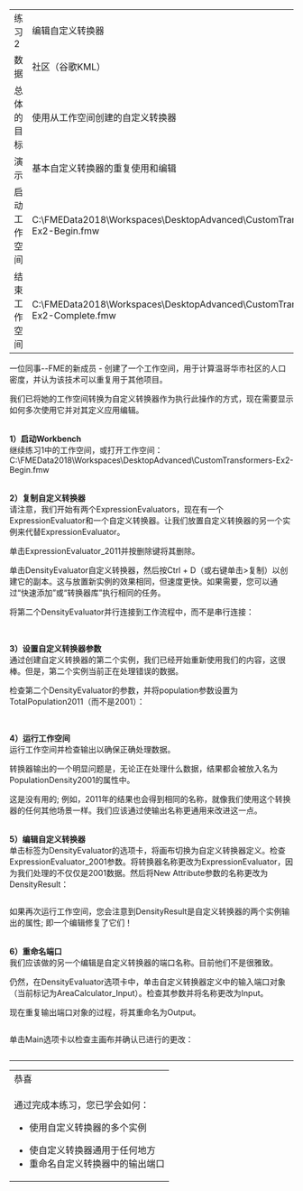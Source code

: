   <div id="readme" class="readme blob instapaper_body">
    <article class="markdown-body entry-content" itemprop="text">
<table>
<tbody><tr>
<td>
<i></i><font style="vertical-align: inherit;"><font style="vertical-align: inherit;">
练习2
</font></font></td>
<td><font style="vertical-align: inherit;"><font style="vertical-align: inherit;">
编辑自定义转换器
</font></font></td>
</tr>
<tr>
<td><font style="vertical-align: inherit;"><font style="vertical-align: inherit;">数据</font></font></td>
<td><font style="vertical-align: inherit;"><font style="vertical-align: inherit;">社区（谷歌KML）</font></font></td>
</tr>
<tr>
<td><font style="vertical-align: inherit;"><font style="vertical-align: inherit;">总体的目标</font></font></td>
<td><font style="vertical-align: inherit;"><font style="vertical-align: inherit;">使用从工作空间创建的自定义转换器</font></font></td>
</tr>
<tr>
<td><font style="vertical-align: inherit;"><font style="vertical-align: inherit;">演示</font></font></td>
<td><font style="vertical-align: inherit;"><font style="vertical-align: inherit;">基本自定义转换器的重复使用和编辑</font></font></td>
</tr>
<tr>
<td><font style="vertical-align: inherit;"><font style="vertical-align: inherit;">启动工作空间</font></font></td>
<td><font style="vertical-align: inherit;"><font style="vertical-align: inherit;">C:\FMEData2018\Workspaces\DesktopAdvanced\CustomTransformers-Ex2-Begin.fmw</font></font></td>
</tr>
<tr>
<td><font style="vertical-align: inherit;"><font style="vertical-align: inherit;">结束工作空间</font></font></td>
<td><font style="vertical-align: inherit;"><font style="vertical-align: inherit;">C:\FMEData2018\Workspaces\DesktopAdvanced\CustomTransformers-Ex2-Complete.fmw</font></font></td>
</tr>
</tbody></table>
<p><font style="vertical-align: inherit;"><font style="vertical-align: inherit;">一位同事--FME的新成员 - 创建了一个工作空间，用于计算温哥华市社区的人口密度，并认为该技术可以重复用于其他项目。</font></font></p>
<p><font style="vertical-align: inherit;"><font style="vertical-align: inherit;">我们已将她的工作空间转换为自定义转换器作为执行此操作的方式，现在需要显示如何多次使用它并对其定义应用编辑。</font></font></p>
<p><br><strong><font style="vertical-align: inherit;"><font style="vertical-align: inherit;">1）启动Workbench</font></font></strong>
<br><font style="vertical-align: inherit;"><font style="vertical-align: inherit;">继续练习1中的工作空间，或打开工作空间：C:\FMEData2018\Workspaces\DesktopAdvanced\CustomTransformers-Ex2-Begin.fmw</font></font></p>
<p><br><strong><font style="vertical-align: inherit;"><font style="vertical-align: inherit;">2）复制自定义转换器</font></font></strong>
<br><font style="vertical-align: inherit;"><font style="vertical-align: inherit;">请注意，我们开始有两个ExpressionEvaluators，现在有一个ExpressionEvaluator和一个自定义转换器。</font><font style="vertical-align: inherit;">让我们放置自定义转换器的另一个实例来代替ExpressionEvaluator。</font></font></p>
<p><font style="vertical-align: inherit;"><font style="vertical-align: inherit;">单击ExpressionEvaluator_2011并按删除键将其删除。</font></font></p>
<p><font style="vertical-align: inherit;"><font style="vertical-align: inherit;">单击DensityEvaluator自定义转换器，然后按Ctrl + D（或右键单击&gt;复制）以创建它的副本。</font><font style="vertical-align: inherit;">这与放置新实例的效果相同，但速度更快。</font><font style="vertical-align: inherit;">如果需要，您可以通过“快速添加”或“转换器库”执行相同的任务。</font></font></p>
<p><font style="vertical-align: inherit;"><font style="vertical-align: inherit;">将第二个DensityEvaluator并行连接到工作流程中，而不是串行连接：</font></font></p>
<p><a target="_blank" href="https://github.com/safesoftware/FMETraining/blob/Desktop-Advanced-2018/DesktopAdvanced5CustomTransformers/Images/Img5.204.Ex2.CTOnCanvasReused.png"><img src="./Images/Img5.204.Ex2.CTOnCanvasReused.png" alt="" style="max-width:100%;"></a></p>
<p><br><strong><font style="vertical-align: inherit;"><font style="vertical-align: inherit;">3）设置自定义转换器参数</font></font></strong>
<br><font style="vertical-align: inherit;"><font style="vertical-align: inherit;">通过创建自定义转换器的第二个实例，我们已经开始重新使用我们的内容，这很棒。</font><font style="vertical-align: inherit;">但是，第二个实例当前正在处理错误的数据。</font></font></p>
<p><font style="vertical-align: inherit;"><font style="vertical-align: inherit;">检查第二个DensityEvaluator的参数，并将population参数设置为TotalPopulation2011（而不是2001）：</font></font></p>
<p><a target="_blank" href="https://github.com/safesoftware/FMETraining/blob/Desktop-Advanced-2018/DesktopAdvanced5CustomTransformers/Images/Img5.205.Ex2.CTReusedEditParameter.png"><img src="./Images/Img5.205.Ex2.CTReusedEditParameter.png" alt="" style="max-width:100%;"></a></p>
<p><br><strong><font style="vertical-align: inherit;"><font style="vertical-align: inherit;">4）运行工作空间</font></font></strong>
<br><font style="vertical-align: inherit;"><font style="vertical-align: inherit;">运行工作空间并检查输出以确保正确处理数据。</font></font></p>
<p><font style="vertical-align: inherit;"><font style="vertical-align: inherit;">转换器输出的一个明显问题是，无论正在处理什么数据，结果都会被放入名为PopulationDensity2001的属性中。</font></font></p>
<p><font style="vertical-align: inherit;"><font style="vertical-align: inherit;">这是没有用的; </font><font style="vertical-align: inherit;">例如，2011年的结果也会得到相同的名称，就像我们使用这个转换器的任何其他场景一样。</font><font style="vertical-align: inherit;">我们应该通过使输出名称更通用来改进这一点。</font></font></p>
<p><br><strong><font style="vertical-align: inherit;"><font style="vertical-align: inherit;">5）编辑自定义转换器</font></font></strong>
<br><font style="vertical-align: inherit;"><font style="vertical-align: inherit;">单击标签为DensityEvaluator的选项卡，将画布切换为自定义转换器定义。</font><font style="vertical-align: inherit;">检查ExpressionEvaluator_2001参数。</font><font style="vertical-align: inherit;">将转换器名称更改为ExpressionEvaluator，因为我们处理的不仅仅是2001数据。</font><font style="vertical-align: inherit;">然后将New Attribute参数的名称更改为DensityResult：</font></font></p>
<p><a target="_blank" href="https://github.com/safesoftware/FMETraining/blob/Desktop-Advanced-2018/DesktopAdvanced5CustomTransformers/Images/Img5.206.Ex2.CTEditExpressionEvalParameter.png"><img src="./Images/Img5.206.Ex2.CTEditExpressionEvalParameter.png" alt="" style="max-width:100%;"></a></p>
<p><font style="vertical-align: inherit;"><font style="vertical-align: inherit;">如果再次运行工作空间，您会注意到DensityResult是自定义转换器的两个实例输出的属性; </font><font style="vertical-align: inherit;">即一个编辑修复了它们！</font></font></p>
<p><br><strong><font style="vertical-align: inherit;"><font style="vertical-align: inherit;">6）重命名端口</font></font></strong>
<br><font style="vertical-align: inherit;"><font style="vertical-align: inherit;">我们应该做的另一个编辑是自定义转换器的端口名称。</font><font style="vertical-align: inherit;">目前他们不是很雅致。</font></font></p>
<p><font style="vertical-align: inherit;"><font style="vertical-align: inherit;">仍然，在DensityEvaluator选项卡中，单击自定义转换器定义中的输入端口对象（当前标记为AreaCalculator_Input）。</font><font style="vertical-align: inherit;">检查其参数并将名称更改为Input。</font></font></p>
<p><font style="vertical-align: inherit;"><font style="vertical-align: inherit;">现在重复输出端口对象的过程，将其重命名为Output。</font></font></p>
<p><a target="_blank" href="https://github.com/safesoftware/FMETraining/blob/Desktop-Advanced-2018/DesktopAdvanced5CustomTransformers/Images/Img5.207.Ex2.CTRenamingPorts.png"><img src="./Images/Img5.207.Ex2.CTRenamingPorts.png" alt="" style="max-width:100%;"></a></p>
<p><font style="vertical-align: inherit;"><font style="vertical-align: inherit;">单击Main选项卡以检查主画布并确认已进行的更改：</font></font></p>
<p><a target="_blank" href="https://github.com/safesoftware/FMETraining/blob/Desktop-Advanced-2018/DesktopAdvanced5CustomTransformers/Images/Img5.208.Ex2.CTRenamedPorts.png"><img src="./Images/Img5.208.Ex2.CTRenamedPorts.png" alt="" style="max-width:100%;"></a></p>
<hr>
 
<table>
<tbody><tr>
<td>
<i></i><font style="vertical-align: inherit;"><font style="vertical-align: inherit;">
恭喜
</font></font></td>
</tr>
<tr>
<td><font style="vertical-align: inherit;"><font style="vertical-align: inherit;">

通过完成本练习，您已学会如何：
</font></font><ul><li><font style="vertical-align: inherit;"><font style="vertical-align: inherit;">使用自定义转换器的多个实例</font></font></li>
<li><font style="vertical-align: inherit;"><font style="vertical-align: inherit;">使自定义转换器通用于任何地方</font></font></li>
<li><font style="vertical-align: inherit;"><font style="vertical-align: inherit;">重命名自定义转换器中的输出端口</font></font></li></ul>

</td>
</tr>
</tbody></table>
</article>
  </div>
